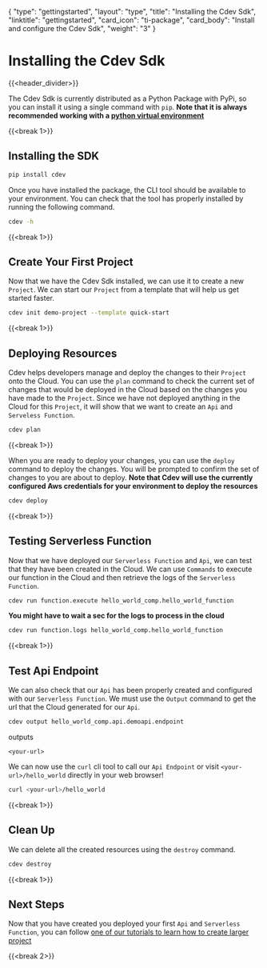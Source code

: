 {
    "type": "gettingstarted",
    "layout": "type",
    "title": "Installing the Cdev Sdk",
    "linktitle": "gettingstarted", 
    "card_icon": "ti-package",
    "card_body": "Install and configure the Cdev Sdk",
    "weight": "3"
}

# Installing the Cdev Sdk
{{<header_divider>}}

The Cdev Sdk is currently distributed as a Python Package with PyPi, so you can install it using a single command with `pip`. **Note that it is always recommended working with a [python virtual environment](/docs/gettingstarted/python)**

{{<break 1>}}

## Installing the SDK

```bash
pip install cdev
```

Once you have installed the package, the CLI tool should be available to your environment. You can check that the tool has properly installed by running the following command.
```bash
cdev -h
```

{{<break 1>}}
## Create Your First Project
Now that we have the Cdev Sdk installed, we can use it to create a new `Project`. We can start our `Project` from a template that will help us get started faster.
```bash
cdev init demo-project --template quick-start
```

{{<break 1>}}

## Deploying Resources

Cdev helps developers manage and deploy the changes to their `Project` onto the Cloud. You can use the `plan` command to check the current set of changes that would be deployed in the Cloud based on the changes you have made to the `Project`. Since we have not deployed anything in the Cloud for this `Project`, it will show that we want to create an `Api` and `Serveless Function`.

```bash
cdev plan
```

{{<break 1>}}

When you are ready to deploy your changes, you can use the `deploy` command to deploy the changes. You will be prompted to confirm the set of changes to you are about to deploy. **Note that Cdev will use the currently configured Aws credentials for your environment to deploy the resources**
```bash
cdev deploy
```
{{<break 1>}}

## Testing Serverless Function

Now that we have deployed our `Serverless Function` and `Api`, we can test that they have been created in the Cloud. We can use `Commands` to execute our function in the Cloud and then retrieve the logs of the `Serverless Function`.

```bash
cdev run function.execute hello_world_comp.hello_world_function
```

**You might have to wait a sec for the logs to process in the cloud**
```bash
cdev run function.logs hello_world_comp.hello_world_function
```
{{<break 1>}}

## Test Api Endpoint

We can also check that our `Api` has been properly created and configured with our `Serverless Function`. We must use the `Output` command to get the url that the Cloud generated for our `Api`.
```bash
cdev output hello_world_comp.api.demoapi.endpoint
```
outputs
```
<your-url>
```

We can now use the `curl` cli tool to call our `Api Endpoint` or visit `<your-url>/hello_world` directly in your web browser!
```bash
curl <your-url>/hello_world
```


{{<break 1>}}

## Clean Up


We can delete all the created resources using the `destroy` command.
```bash
cdev destroy
```

{{<break 1>}}

## Next Steps
Now that you have created you deployed your first `Api` and `Serverless Function`, you can follow [one of our tutorials to learn how to create larger project](/docs/tutorials)

{{<break 2>}}